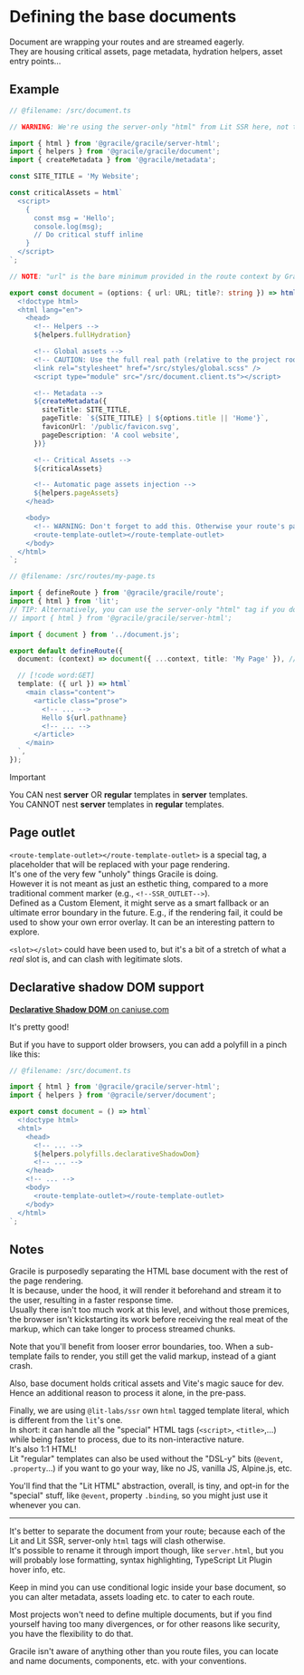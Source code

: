 # Defining the base documents

Document are wrapping your routes and are streamed eagerly.  
They are housing critical assets, page metadata, hydration helpers, asset entry points…

## Example

```ts twoslash
// @filename: /src/document.ts

// WARNING: We're using the server-only "html" from Lit SSR here, not the regular Lit package.

import { html } from '@gracile/gracile/server-html';
import { helpers } from '@gracile/gracile/document';
import { createMetadata } from '@gracile/metadata';

const SITE_TITLE = 'My Website';

const criticalAssets = html`
  <script>
    {
      const msg = 'Hello';
      console.log(msg);
      // Do critical stuff inline
    }
  </script>
`;

// NOTE: "url" is the bare minimum provided in the route context by Gracile.

export const document = (options: { url: URL; title?: string }) => html`
  <!doctype html>
  <html lang="en">
    <head>
      <!-- Helpers -->
      ${helpers.fullHydration}

      <!-- Global assets -->
      <!-- CAUTION: Use the full real path (relative to the project root) -->
      <link rel="stylesheet" href="/src/styles/global.scss" />
      <script type="module" src="/src/document.client.ts"></script>

      <!-- Metadata -->
      ${createMetadata({
        siteTitle: SITE_TITLE,
        pageTitle: `${SITE_TITLE} | ${options.title || 'Home'}`,
        faviconUrl: '/public/favicon.svg',
        pageDescription: 'A cool website',
      })}

      <!-- Critical Assets -->
      ${criticalAssets}

      <!-- Automatic page assets injection -->
      ${helpers.pageAssets}
    </head>

    <body>
      <!-- WARNING: Don't forget to add this. Otherwise your route's page template won't be inserted. -->
      <route-template-outlet></route-template-outlet>
    </body>
  </html>
`;

// @filename: /src/routes/my-page.ts

import { defineRoute } from '@gracile/gracile/route';
import { html } from 'lit';
// TIP: Alternatively, you can use the server-only "html" tag if you don't need hydration.
// import { html } from '@gracile/gracile/server-html';

import { document } from '../document.js';

export default defineRoute({
  document: (context) => document({ ...context, title: 'My Page' }), // [!code highlight]

  // [!code word:GET]
  template: ({ url }) => html`
    <main class="content">
      <article class="prose">
        <!-- ... -->
        Hello ${url.pathname}
        <!-- ... -->
      </article>
    </main>
  `,
});
```

> [!IMPORTANT]
> You CAN nest **server** OR **regular** templates in **server** templates.  
> You CANNOT nest **server** templates in **regular** templates.

## Page outlet

`<route-template-outlet></route-template-outlet>` is a special tag, a placeholder that will be replaced with your page rendering.  
It's one of the very few "unholy" things Gracile is doing.  
However it is not meant as just an esthetic thing, compared to a more traditional comment marker (e.g., `<!--SSR_OUTLET-->`).  
Defined as a Custom Element, it might serve as a smart fallback or an ultimate error boundary in the future.
E.g., if the rendering fail, it could be used to show your own error overlay. It
can be an interesting pattern to explore.

`<slot></slot>` could have been used to, but it's a bit of a stretch of what a _real_ slot is, and can clash with legitimate slots.

## Declarative shadow DOM support

<caniuse-embed feature="declarative-shadow-dom" periods="future_1,current,past_1,past_2"></caniuse-embed>

<div class="git-only">

[**Declarative Shadow DOM** on caniuse.com](https://caniuse.com/declarative-shadow-dom)

</div>

It's pretty good!

But if you have to support older browsers, you can add a polyfill in a pinch like this:

```ts twoslash
// @filename: /src/document.ts

import { html } from '@gracile/gracile/server-html';
import { helpers } from '@gracile/server/document';

export const document = () => html`
  <!doctype html>
  <html>
    <head>
      <!-- ... -->
      ${helpers.polyfills.declarativeShadowDom}
      <!-- ... -->
    </head>
    <!-- ... -->
    <body>
      <route-template-outlet></route-template-outlet>
    </body>
  </html>
`;
```

## Notes

Gracile is purposedly separating the HTML base document with the rest of the
page rendering.  
It is because, under the hood, it will render it beforehand and stream it to the
user, resulting in a faster response time.  
Usually there isn't too much work at this level, and without those premices, the
browser isn't kickstarting its work before receiving the real meat of the
markup, which can take longer to process streamed chunks.

Note that you'll benefit from looser error boundaries, too. When a sub-template
fails to render, you still get the valid markup, instead of a giant crash.

Also, base document holds critical assets and Vite's magic sauce for dev.
Hence an additional reason to process it alone, in the pre-pass.

Finally, we are using `@lit-labs/ssr` own `html` tagged template literal, which
is different from the `lit`'s one.  
In short: it can handle all the "special" HTML tags (`<script>`, `<title>`,…)
while being faster to process, due to its non-interactive nature.  
It's also 1:1 HTML!  
Lit "regular" templates can also be used without the "DSL-y" bits (`@event`,
`.property`…) if you want to go your way, like no JS, vanilla JS, Alpine.js, etc.

You'll find that the "Lit HTML" abstraction, overall, is tiny, and opt-in for
the "special" stuff, like `@event`, property `.binding`, so you might just use it whenever you can.

---

It's better to separate the document from your route; because each of the Lit and Lit SSR, server-only `html` tags will clash otherwise.  
It's possible to rename it through import though, like `server.html`,
but you will probably lose formatting, syntax highlighting, TypeScript Lit Plugin hover info, etc.

Keep in mind you can use conditional logic inside your base document, so you can
alter metadata, assets loading etc. to cater to each route.

Most projects won't need to define multiple documents, but if you find yourself
having too many divergences, or for other reasons like security, you have the
flexibility to do that.

Gracile isn't aware of anything other than you route files, you can locate and name documents, components, etc. with your conventions.
